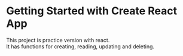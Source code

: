 # Getting Started with Create React App

This project is practice version with react.\
It has functions for creating, reading, updating and deleting.
